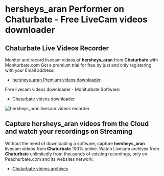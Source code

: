 # hersheys_aran Performer on Chaturbate - Free LiveCam videos downloader

## Chaturbate Live Videos Recorder

Monitor and record livecam videos of **hersheys_aran** from **Chaturbate** with Moniturbate.com
Get a premium trial for free by just and only registering with your Email address:
* [hersheys_aran Premium videos downloader](https://moniturbate.com/request-demo-licence-key.html)

Free livecam videos downloader - Moniturbate Software:
* [Chaturbate videos downloader](https://moniturbate.com/moniturbate-download-software.html)

![hersheys_aran livecam videos recorder](https://peachurnet.com/templates/moniturbate-software.png)


## Capture hersheys_aran videos from the Cloud and watch your recordings on Streaming

Without the need of downloading a software, capture **hersheys_aran** livecam videos from **Chaturbate** 100% online.
Watch Livecam archives from **Chaturbate** unlimitedly from thousands of existing recordings, only on Peachurbate.com and its websites network:
* [Chaturbate videos archives](https://peachurnet.com/)